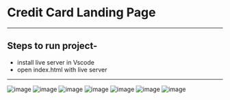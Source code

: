 # Credit Card Landing Page
---
## Steps to run project-
* install live server in Vscode
* open index.html with live server
---
![image](https://github.com/pranjalibr/credit-card-landing-page/assets/53832298/c5d2d196-4961-469e-8139-5798e9b2cd8d)
![image](https://github.com/pranjalibr/credit-card-landing-page/assets/53832298/872c6df8-6a50-447b-8b78-dbfc92aff56e)
![image](https://github.com/pranjalibr/credit-card-landing-page/assets/53832298/22765c36-52ec-4982-925e-5ee2740df308)
![image](https://github.com/pranjalibr/credit-card-landing-page/assets/53832298/c9370964-5dcc-4c20-97ff-decde46de6b1)
![image](https://github.com/pranjalibr/credit-card-landing-page/assets/53832298/a416636e-ebff-4dfc-9b03-fa98aede0cd9)
![image](https://github.com/pranjalibr/credit-card-landing-page/assets/53832298/111b8ea8-c49e-4738-baeb-d461bf1210f1)
![image](https://github.com/pranjalibr/credit-card-landing-page/assets/53832298/7153fa77-b6d9-473e-b3df-fd04e70241e5)



